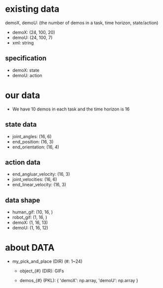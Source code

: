 # existing data

demoX, demoU: (the number of demos in a task, time horizon, state/action)

- demoX: (24, 100, 20)
- demoU: (24, 100, 7)
- xml: string

## specification

- demoX: state
- demoU: action


# our data

- We have 10 demos in each task and the time horizon is 16

## state data
- joint_angles: (16, 6)
- end_position: (16, 3)
- end_orientation: (16, 4)

## action data
- end_angluar_velocity: (16, 3)
- joint_velocities: (16, 6)
- end_linear_velocity: (16, 3)

## data shape

- human_gif: (10, 16, )
- robot_gif: (1, 16, )
- demoX: (1, 16, 13)
- demoU: (1, 16, 12)

# about DATA

- my_pick_and_place (DIR) (#: 1~24)

  - object_{#} (DIR): GIFs

  - demos_{#} (PKL): { 'demoX': np.array, 'demoU': np.array }



